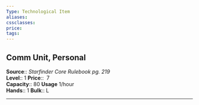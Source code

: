 ```yaml
---
Type: Technological Item
aliases:
cssclasses:
price: 
tags:
---
```

## Comm Unit, Personal

**Source**:: _Starfinder Core Rulebook pg. 219_  
**Level**:: 1
**Price**::  7  
**Capacity**:: 80 **Usage** 1/hour  
**Hands**:: 1
**Bulk**:: L

---